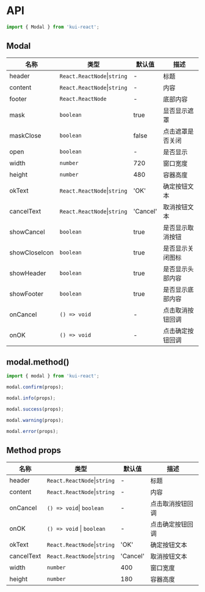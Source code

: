 # API

```jsx
import { Modal } from 'kui-react';
```

## Modal

| 名称          | 类型                        | 默认值   | 描述             |
| ------------- | --------------------------- | -------- | ---------------- |
| header        | `React.ReactNode`\|`string` | -        | 标题             |
| content       | `React.ReactNode`\|`string` | -        | 内容             |
| footer        | `React.ReactNode`           | -        | 底部内容         |
| mask          | `boolean`                   | true     | 显否显示遮罩     |
| maskClose     | `boolean`                   | false    | 点击遮罩是否关闭 |
| open          | `boolean`                   | -        | 是否显示         |
| width         | `number`                    | 720      | 窗口宽度         |
| height        | `number`                    | 480      | 容器高度         |
| okText        | `React.ReactNode`\|`string` | 'OK'     | 确定按钮文本     |
| cancelText    | `React.ReactNode`\|`string` | 'Cancel' | 取消按钮文本     |
| showCancel    | `boolean`                   | true     | 是否显示取消按钮 |
| showCloseIcon | `boolean`                   | true     | 是否显示关闭图标 |
| showHeader    | `boolean`                   | true     | 是否显示头部内容 |
| showFooter    | `boolean`                   | true     | 是否显示底部内容 |
| onCancel      | `() => void`                | -        | 点击取消按钮回调 |
| onOK          | `() => void`                | -        | 点击确定按钮回调 |

## modal.method()

```jsx
import { modal } from 'kui-react';

modal.confirm(props);

modal.info(props);

modal.success(props);

modal.warning(props);

modal.error(props);
```

## Method props

| 名称       | 类型                        | 默认值   | 描述             |
| ---------- | --------------------------- | -------- | ---------------- |
| header     | `React.ReactNode`\|`string` | -        | 标题             |
| content    | `React.ReactNode`\|`string` | -        | 内容             |
| onCancel   | `() => void`\| `boolean`    | -        | 点击取消按钮回调 |
| onOK       | `() => void` \| `boolean`   | -        | 点击确定按钮回调 |
| okText     | `React.ReactNode`\|`string` | 'OK'     | 确定按钮文本     |
| cancelText | `React.ReactNode`\|`string` | 'Cancel' | 取消按钮文本     |
| width      | `number`                    | 400      | 窗口宽度         |
| height     | `number`                    | 180      | 容器高度         |
